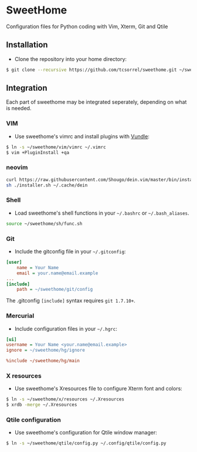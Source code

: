 # SweetHome
Configuration files for Python coding with Vim, Xterm, Git and Qtile

## Installation
* Clone the repository into your home directory:
```bash
$ git clone --recursive https://github.com/tcsorrel/sweethome.git ~/sweethome
```

## Integration
Each part of sweethome may be integrated seperately,
depending on what is needed.

### VIM
* Use sweethome's vimrc and install plugins with
[Vundle](https://github.com/gmarik/Vundle.vim):
```bash
$ ln -s ~/sweethome/vim/vimrc ~/.vimrc
$ vim +PluginInstall +qa
```
### neovim

```bash
curl https://raw.githubusercontent.com/Shougo/dein.vim/master/bin/installer.sh > installer.sh
sh ./installer.sh ~/.cache/dein
```
### Shell
* Load sweethome's shell functions in your `~/.bashrc` or `~/.bash_aliases`.
```bash
source ~/sweethome/sh/func.sh
```

### Git
* Include the gitconfig file in your `~/.gitconfig`:
```ini
[user]
    name = Your Name
    email = your.name@email.example
...
[include]
    path = ~/sweethome/git/config
```
The .gitconfig `[include]` syntax requires `git 1.7.10+`.

### Mercurial
* Include configuration files in your `~/.hgrc`:
```ini
[ui]
username = Your Name <your.name@email.example>
ignore = ~/sweethome/hg/ignore

%include ~/sweethome/hg/main

```

### X resources
* Use sweethome's Xresources file to configure Xterm font and colors:
```bash
$ ln -s ~/sweethome/x/resources ~/.Xresources
$ xrdb -merge ~/.Xresources
```

### Qtile configuration
* Use sweethome's configuration for Qtile window manager:
```bash
$ ln -s ~/sweethome/qtile/config.py ~/.config/qtile/config.py
```
